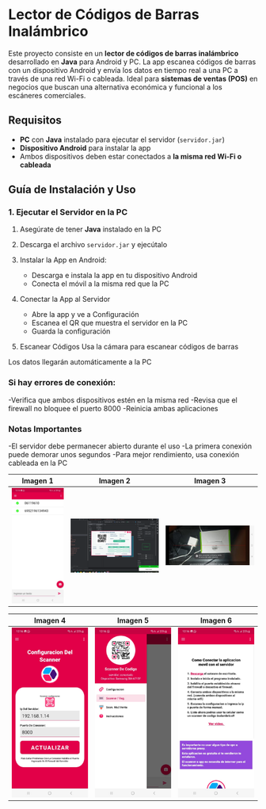 # Lector de Códigos de Barras Inalámbrico

Este proyecto consiste en un **lector de códigos de barras inalámbrico** desarrollado en **Java** para Android y PC. La app escanea códigos de barras con un dispositivo Android y envía los datos en tiempo real a una PC a través de una red Wi-Fi o cableada. Ideal para **sistemas de ventas (POS)** en negocios que buscan una alternativa económica y funcional a los escáneres comerciales.

## Requisitos

- **PC** con **Java** instalado para ejecutar el servidor (`servidor.jar`)
- **Dispositivo Android** para instalar la app
- Ambos dispositivos deben estar conectados a **la misma red Wi-Fi o cableada**

## Guía de Instalación y Uso

### 1. Ejecutar el Servidor en la PC

1. Asegúrate de tener **Java** instalado en la PC
2. Descarga el archivo `servidor.jar` y ejecútalo
   
4. Instalar la App en Android:
   - Descarga e instala la app en tu dispositivo Android
   - Conecta el móvil a la misma red que la PC

5. Conectar la App al Servidor
   - Abre la app y ve a Configuración
   - Escanea el QR que muestra el servidor en la PC
   - Guarda la configuración

6. Escanear Códigos
Usa la cámara para escanear códigos de barras

Los datos llegarán automáticamente a la PC

### Si hay errores de conexión:
   -Verifica que ambos dispositivos estén en la misma red
   -Revisa que el firewall no bloquee el puerto 8000
   -Reinicia ambas aplicaciones

### Notas Importantes
   -El servidor debe permanecer abierto durante el uso
   -La primera conexión puede demorar unos segundos
   -Para mejor rendimiento, usa conexión cableada en la PC


| Imagen 1 | Imagen 2 | Imagen 3 |
|----------|----------|----------|
| ![Imagen 1](capturas/2.jpeg) | ![Imagen 2](capturas/2.png) | ![Imagen 3](capturas/3.jpeg) |

| Imagen 4 | Imagen 5 | Imagen 6 |
|----------|----------|----------|
| ![Imagen 4](capturas/4.jpeg) | ![Imagen 5](capturas/5.jpeg) | ![Imagen 6](capturas/6.jpeg) |


